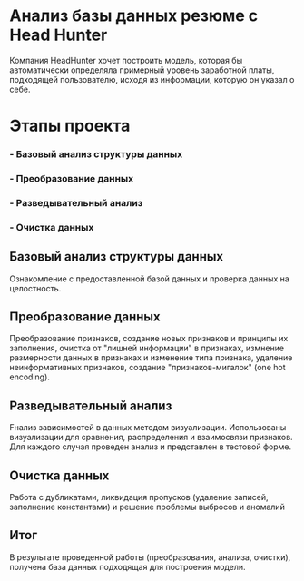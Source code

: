 # Анализ базы данных резюме c Head Hunter
Компания HeadHunter хочет построить модель, которая бы автоматически определяла примерный уровень заработной платы, подходящей пользователю, исходя из информации, которую он указал о себе.

# Этапы проекта

### - Базовый анализ структуры данных
### - Преобразование данных
### - Разведывательный анализ
### - Очистка данных


## Базовый анализ структуры данных
Ознакомление с предоставленной базой данных и проверка данных на целостность.

## Преобразование данных
Преобразование признаков, создание новых признаков и принципы их заполнения, очистка от "лишней информации" в признаках, измнение размерности данных в признаках и изменение типа признака, удаление неинформативных признаков, создание "признаков-мигалок" (one hot encoding).

## Разведывательный анализ
Fнализ зависимостей в данных методом визуализации. Использованы визуализации для сравнения, распределения и взаимосвязи признаков. Для каждого случая проведен анализ и представлен в тестовой форме.

## Очистка данных
Работа с дубликатами, ликвидация пропусков (удаление записей, заполнение константами) и решение проблемы выбросов и аномалий

## Итог
В результате проведенной работы (преобразования, анализа, очистки), получена база данных подходящая для построения модели.
